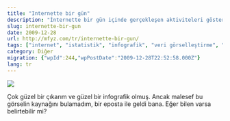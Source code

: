 ```yaml
---
title: "Internette bir gün"
description: "İnternette bir gün içinde gerçekleşen aktiviteleri gösteren bir infografik. E-posta, arama, video izleme gibi çeşitli istatistikler sunuluyor."
slug: internette-bir-gun
date: 2009-12-28
url: http://mfyz.com/tr/internette-bir-gun/
tags: ["internet", "istatistik", "infografik", "veri görselleştirme", "online aktivite"]
category: Diğer
migration: {"wpId":244,"wpPostDate":"2009-12-28T22:52:58.000Z"}
lang: tr
---
```


![](/images/archive/tr/2009/12/adayininternet.jpg)

Çok güzel bir çıkarım ve güzel bir infografik olmuş. Ancak malesef bu görselin kaynağını bulamadım, bir eposta ile geldi bana. Eğer bilen varsa belirtebilir mi?